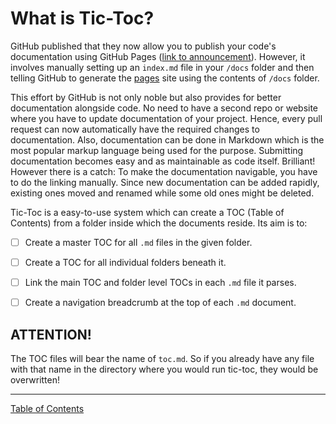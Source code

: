 # What is Tic-Toc?

GitHub published that they now allow you to publish your code's documentation using GitHub Pages ([link to announcement](https://github.com/blog/2233-publish-your-project-documentation-with-github-pages)). However, it involves manually setting up an `index.md` file in your `/docs` folder and then telling GitHub to generate the [pages](http://pages.github.com) site using the contents of `/docs` folder.

This effort by GitHub is not only noble but also provides for better documentation alongside code. No need to have a second repo or website where you have to update documentation of your project. Hence, every pull request can now automatically have the required changes to documentation. Also, documentation can be done in Markdown which is the most popular markup language being used for the purpose. Submitting documentation becomes easy and as maintainable as code itself. Brilliant! However there is a catch: To make the documentation navigable, you have to do the linking manually. Since new documentation can be added rapidly, existing ones moved and renamed while some old ones might be deleted.

Tic-Toc is a easy-to-use system which can create a TOC (Table of Contents) from a folder inside which the documents reside. Its aim is to:

- [ ] Create a master TOC for all `.md` files in the given folder.
- [ ] Create a TOC for all individual folders beneath it.
- [ ] Link the main TOC and folder level TOCs in each `.md` file it parses.
- [ ] Create a navigation breadcrumb at the top of each `.md` document.


## ATTENTION!

The TOC files will bear the name of `toc.md`. So if you already have any file with that name in the directory where you would run tic-toc, they would be overwritten!

----
[Table of Contents](toc.md)
